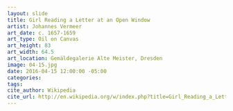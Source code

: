 ```yaml
---
layout: slide
title: Girl Reading a Letter at an Open Window
artist: Johannes Vermeer
art_date: c. 1657-1659
art_type: Oil on Canvas
art_height: 83
art_width: 64.5
art_location: Gemäldegalerie Alte Meister, Dresden
image: 04-15.jpg
date: 2016-04-15 12:00:00 -05:00
categories:
tags:
cite_author: Wikipedia
cite_url: http://en.wikipedia.org/w/index.php?title=Girl_Reading_a_Letter_at_an_Open_Window&oldid=587024965
---
```


